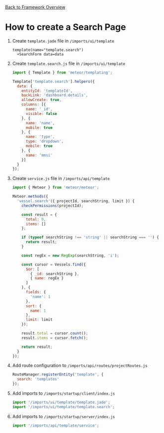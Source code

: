 [Back to Framework Overview](../../README.md)

How to create a Search Page
============================

1. Create `template.jade` file in `/imports/ui/template`

    ```pug
    template(name="template.search")
      +SearchForm data=data
    ```

1. Create `template.search.js` file in `/imports/ui/template`

    ```javascript
    import { Template } from 'meteor/templating';

    Template['template.search'].helpers({
      data: {
        entityId: 'templateId',
        backLink: 'dashboard.details',
        allowCreate: true,
        columns: [{
          name: '_id',
          visible: false
        }, {
          name: 'name',
          mobile: true
        }, {
          name: 'type',
          type: 'dropdown',
          mobile: true
        }, {
          name: 'mmsi'
        }]
      }
    });
    ```

3. Create `service.js` file in `/imports/api/template`

    ```javascript
    import { Meteor } from 'meteor/meteor';

    Meteor.methods({
      'vessel.search'({ projectId, searchString, limit }) {
        checkPermissions(projectId);

        const result = {
          total: 0,
          items: []
        };

        if (typeof searchString !== 'string' || searchString === '') {
          return result;
        }

        const regEx = new RegExp(searchString, 'i');

        const cursor = Vessels.find({
          $or: [
            { _id: searchString },
            { name: regEx }
          ]
        }, {
          fields: {
            'name': 1
          },
          sort: {
            name: 1
          },
          limit: limit
        });

        result.total = cursor.count();
        result.items = cursor.fetch();

        return result;
      }
    });
    ```

4. Add route configuration to `/imports/api/routes/projectRoutes.js`

    ```javascript
    RouteManager.registerEntity('template', {
      search: 'templates'
    });
    ```

5. Add imports to ```/imports/startup/client/index.js```

    ```javascript
    import '/imports/ui/template/template.jade';
    import '/imports/ui/template/template.search';
    ```

6. Add imports to ```/imports/startup/server/index.js```

    ```javascript
    import '/imports/api/template/service';
    ```
